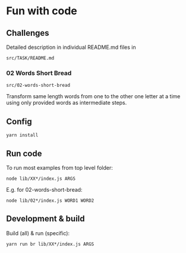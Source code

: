 # Fun with code

## Challenges

Detailed description in individual README.md files in

 `src/TASK/README.md`

### 02 Words Short Bread

`src/02-words-short-bread`

Transform same length words from one to the other one letter at a time using only provided words as intermediate steps.  


## Config

`yarn install`

## Run code

To run most examples from top level folder:

`node lib/XX*/index.js ARGS`

E.g. for 02-words-short-bread:

`node lib/02*/index.js WORD1 WORD2`

## Development & build

Build (all) & run (specific):

`yarn run br lib/XX*/index.js ARGS`